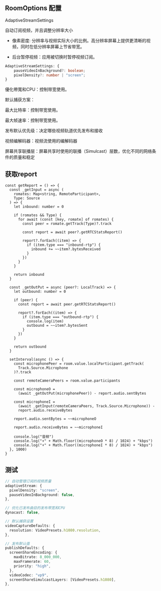 ## RoomOptions 配置

AdaptiveStreamSettings

自动订阅视频，并且调整分辨率大小

- 像素密度: 分辨率与视频实际大小的比例。高分辨率屏幕上提供更清晰的视频，同时在低分辨率屏幕上节省带宽。

- 后台暂停视频：应用被切换时暂停视频订阅。

~~~ts
AdaptiveStreamSettings: {
    pauseVideoInBackground?: boolean;
    pixelDensity?: number | "screen";
}
~~~

優化帶寬和CPU：控制带宽使用。

默认捕获方案：

最大比特率：控制带宽使用。

最大帧速率：控制带宽使用。

发布默认优先级：决定哪些视频轨道优先发布和接收

视频编解码器：视频流使用的编解码器

屏幕共享联播层：屏幕共享时使用的联播（Simulcast）层数，优化不同的网络条件的质量和稳定



## 获取report

```
const getReport = () => {
  const _getInput = async (
    romates: Map<string, RemoteParticipant>,
    Type: Source
  ) => {
    let inbound: number = 0

    if (romates && Type) {
      for await (const [key, romate] of romates) {
        const peer = romate.getTrack(Type)?.track

        const report = await peer?.getRTCStatsReport()

        report?.forEach((item) => {
          if (item.type === "inbound-rtp") {
            inbound += ~~item?.bytesReceived
          }
        })
      }
    }

    return inbound
  }

  const _getOutPut = async (peer?: LocalTrack) => {
    let outbound: number = 0

    if (peer) {
      const report = await peer.getRTCStatsReport()

      report?.forEach((item) => {
        if (item.type === "outbound-rtp") {
          console.log(item)
          outbound = ~~item?.bytesSent
        }
      })
    }

    return outbound
  }

  setInterval(async () => {
    const microphonePeer = room.value.localParticipant.getTrack(
      Track.Source.Microphone
    )?.track

    const remoteCameraPeers = room.value.participants

    const microphoneO =
      (await _getOutPut(microphonePeer)) - report.audio.sentBytes

    const microphoneI =
      (await _getInput(remoteCameraPeers, Track.Source.Microphone)) -
      report.audio.receiveBytes

    report.audio.sentBytes = ~~microphoneO

    report.audio.receiveBytes = ~~microphoneI

    console.log("音频")
    console.log("⬆" + Math.floor((microphoneO * 8) / 1024) + "kbps")
    console.log("⬇" + Math.floor((microphoneI * 8) / 1024) + "kbps")
  }, 1000)
}
```





## 测试

```ts
// 自动管理订阅的视频质量
adaptiveStream: {
  pixelDensity: "screen",
  pauseVideoInBackground: false,
},
```

```ts
// 优化已发布曲目的发布带宽和CPU
dynacast: false,
```

```ts
// 默认捕获设置
videoCaptureDefaults: {
  resolution: VideoPresets.h1080.resolution,
},
```

```ts
// 发布默认值
publishDefaults: {
  screenShareEncoding: {
    maxBitrate: 8_000_000,
    maxFramerate: 60,
    priority: "high",
  },
  videoCodec: "vp9",
  screenShareSimulcastLayers: [VideoPresets.h1080],
},
```
